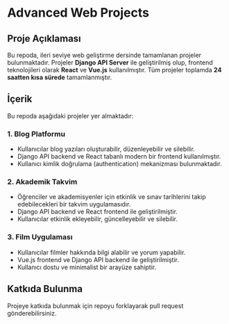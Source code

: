 # Advanced Web Projects

## Proje Açıklaması
Bu repoda, ileri seviye web geliştirme dersinde tamamlanan projeler bulunmaktadır. Projeler **Django API Server** ile geliştirilmiş olup, frontend teknolojileri olarak **React** ve **Vue.js** kullanılmıştır. Tüm projeler toplamda **24 saatten kısa sürede** tamamlanmıştır.

## İçerik
Bu repoda aşağıdaki projeler yer almaktadır:

### 1. Blog Platformu
- Kullanıcılar blog yazıları oluşturabilir, düzenleyebilir ve silebilir.
- Django API backend ve React tabanlı modern bir frontend kullanılmıştır.
- Kullanıcı kimlik doğrulama (authentication) mekanizması bulunmaktadır.

### 2. Akademik Takvim
- Öğrenciler ve akademisyenler için etkinlik ve sınav tarihlerini takip edebilecekleri bir takvim uygulamasıdır.
- Django API backend ve React frontend ile geliştirilmiştir.
- Kullanıcılar etkinlik ekleyebilir, güncelleyebilir ve silebilir.

### 3. Film Uygulaması
- Kullanıcılar filmler hakkında bilgi alabilir ve yorum yapabilir.
- Vue.js frontend ve Django API backend ile geliştirilmiştir.
- Kullanıcı dostu ve minimalist bir arayüze sahiptir.

## Katkıda Bulunma
Projeye katkıda bulunmak için repoyu forklayarak pull request gönderebilirsiniz.

